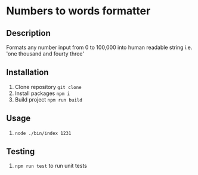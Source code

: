 # Numbers to words formatter

## Description
Formats any number input from 0 to 100,000 into human readable string i.e. 'one thousand and fourty three'

## Installation
1. Clone repository `git clone`
2. Install packages `npm i`
3. Build project `npm run build`

## Usage
1. `node ./bin/index 1231`

## Testing
1. `npm run test` to run unit tests